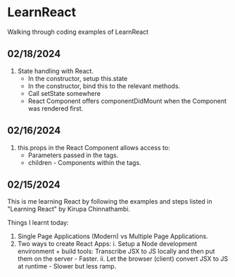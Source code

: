 # LearnReact

Walking through coding examples of LearnReact

## 02/18/2024

1. State handling with React.
    - In the constructor, setup this.state
    - In the constructor, bind this to the relevant methods.
    - Call setState somewhere
    - React Component offers componentDidMount when the Component was rendered first.

## 02/16/2024

1. this.props in the React Component allows access to:
    - Parameters passed in the tags.
    - children - Components within the tags.

## 02/15/2024

This is me learning React by following the examples and steps listed in "Learning React" by Kirupa Chinnathambi.

Things I learnt today:

1. Single Page Applications (Modern) vs Multiple Page Applications.
2. Two ways to create React Apps:
  i.  Setup a Node development environment + build tools: Transcribe JSX to JS locally and then put them on the server - Faster.
  ii. Let the browser (client) convert JSX to JS at runtime - Slower but less ramp.
